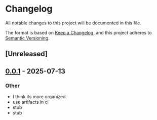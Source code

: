 # Changelog

All notable changes to this project will be documented in this file.

The format is based on [Keep a Changelog](https://keepachangelog.com/en/1.0.0/),
and this project adheres to [Semantic Versioning](https://semver.org/spec/v2.0.0.html).

## [Unreleased]

## [0.0.1](https://github.com/ocasazza/nix-rust-template/releases/tag/nix-rust-template-web-v0.0.1) - 2025-07-13

### Other

- I think its more organized
- use artifacts in ci
- stub
- stub
